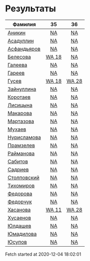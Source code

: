 # Результаты
Фамилия | 35| 36
---|:---:|:---:
[Аникин](Аникин/README.md)  | [NA](Аникин/35.md) | [NA](Аникин/36.md)
[Асадуллин](Асадуллин/README.md)  | [NA](Асадуллин/35.md) | [NA](Асадуллин/36.md)
[Асфандьяров](Асфандьяров/README.md)  | [NA](Асфандьяров/35.md) | [NA](Асфандьяров/36.md)
[Белесова](Белесова/README.md)  | [WA 18](Белесова/35.md) | [NA](Белесова/36.md)
[Галеева](Галеева/README.md)  | [NA](Галеева/35.md) | [NA](Галеева/36.md)
[Гареев](Гареев/README.md)  | [NA](Гареев/35.md) | [NA](Гареев/36.md)
[Гусев](Гусев/README.md)  | [WA 18](Гусев/35.md) | [WA 28](Гусев/36.md)
[Зайнуллина](Зайнуллина/README.md)  | [NA](Зайнуллина/35.md) | [NA](Зайнуллина/36.md)
[Коротаев](Коротаев/README.md)  | [NA](Коротаев/35.md) | [NA](Коротаев/36.md)
[Лисицына](Лисицына/README.md)  | [NA](Лисицына/35.md) | [NA](Лисицына/36.md)
[Макарова](Макарова/README.md)  | [NA](Макарова/35.md) | [NA](Макарова/36.md)
[Мартазова](Мартазова/README.md)  | [NA](Мартазова/35.md) | [NA](Мартазова/36.md)
[Мухаев](Мухаев/README.md)  | [NA](Мухаев/35.md) | [NA](Мухаев/36.md)
[Нурисламова](Нурисламова/README.md)  | [NA](Нурисламова/35.md) | [NA](Нурисламова/36.md)
[Прамзелев](Прамзелев/README.md)  | [NA](Прамзелев/35.md) | [NA](Прамзелев/36.md)
[Райманова](Райманова/README.md)  | [NA](Райманова/35.md) | [NA](Райманова/36.md)
[Сабитов](Сабитов/README.md)  | [NA](Сабитов/35.md) | [NA](Сабитов/36.md)
[Садриев](Садриев/README.md)  | [NA](Садриев/35.md) | [NA](Садриев/36.md)
[Столповский](Столповский/README.md)  | [NA](Столповский/35.md) | [NA](Столповский/36.md)
[Тихомиров](Тихомиров/README.md)  | [NA](Тихомиров/35.md) | [NA](Тихомиров/36.md)
[Федорова](Федорова/README.md)  | [NA](Федорова/35.md) | [NA](Федорова/36.md)
[Федорчук](Федорчук/README.md)  | [NA](Федорчук/35.md) | [NA](Федорчук/36.md)
[Хасанова](Хасанова/README.md)  | [WA 11](Хасанова/35.md) | [WA 28](Хасанова/36.md)
[Хусаенов](Хусаенов/README.md)  | [NA](Хусаенов/35.md) | [NA](Хусаенов/36.md)
[Юлдашев](Юлдашев/README.md)  | [NA](Юлдашев/35.md) | [NA](Юлдашев/36.md)
[Юмадилова](Юмадилова/README.md)  | [NA](Юмадилова/35.md) | [NA](Юмадилова/36.md)
[Юсупов](Юсупов/README.md)  | [NA](Юсупов/35.md) | [NA](Юсупов/36.md)

Fetch started at 2020-12-04 18:02:01
